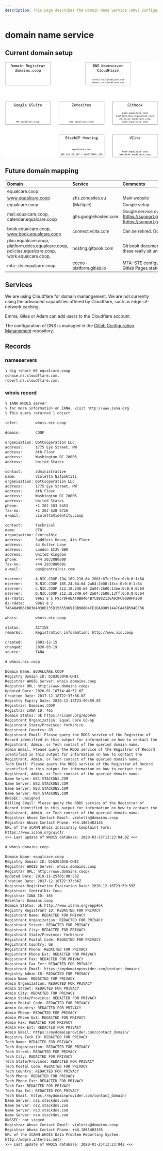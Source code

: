 ```yaml
---
description: This page describes the Domain Name Service (DNS) configuration.
---
```


# domain name service

## Current domain setup

![Current domain structure](../.gitbook/assets/domain-v2.png)

## Future domain mapping

| Domain | Service | Comments |
| :--- | :--- | :--- |
| equalcare.coop |  |  |
| www.equalcare.coop | zhs.zohosites.eu | Main website |
| equalcare.coop | \(Multiple\) | Google setup |
| mail.equalcare.coop, calendar.equalcare.coop | ghs.googlehosted.com | Google service overrides. See [https://support.google.com/a/answer/53340](https://support.google.com/a/answer/53340) |
| book.equalcare.coop, www.book.equalcare.coop | connect.vcita.com | Can be retired. Does not work |
| plan.equalcare.coop, platform.docs.equalcare.coop, policies.equalcare.coop, work.equalcare.coop,  | hosting.gitbook.com | Git book documentation. Should some/all of these really sit under the docs subdomain? |
| mta-sts.equalcare.coop | eccoo-platform.gitlab.io | MTA-STS configuration file. Hosted as a Gitlab Pages static site. |

## Services

We are using Cloudflare for domain manangement. We are not currently using the advanced capabilities offered by Cloudflare, such as edge-of-network caching.

Emma, Giles or Adam can add users to the Cloudflare account.

The configuration of DNS is managed in the [Gitlab Configuration Management](https://gitlab.com/eccoo-platform/infrastructure/configuration-management) repository.

## Records

### nameservers

```text
❯ dig +short NS equalcare.coop
connie.ns.cloudflare.com.
robert.ns.cloudflare.com.
```

### whois record

```text
% IANA WHOIS server
% for more information on IANA, visit http://www.iana.org
% This query returned 1 object

refer:        whois.nic.coop

domain:       COOP

organisation: DotCooperation LLC
address:      1775 Eye Street, NW
address:      8th Floor
address:      Washington DC 20006
address:      United States

contact:      administrative
name:         Violetta Nafpaktiti
organisation: DotCooperation LLC
address:      1775 Eye Street, NW
address:      8th Floor
address:      Washington DC 20006
address:      United States
phone:        +1 202 383 5453
fax-no:       +1 202 628 6726
e-mail:       violetta@identity.coop

contact:      technical
name:         CTO
organisation: CentralNic
address:      Saddlers House, 4th Floor
address:      44 Gutter Lane
address:      London EC2V 6BR
address:      United Kingdom
phone:        +44 2033880600
fax-no:       +44 2033880601
e-mail:       ops@centralnic.com

nserver:      A.NIC.COOP 194.169.218.64 2001:67c:13cc:0:0:0:1:64
nserver:      B.NIC.COOP 185.24.64.64 2a04:2b00:13cc:0:0:0:1:64
nserver:      C.NIC.COOP 212.18.248.64 2a04:2b00:13ee:0:0:0:0:64
nserver:      D.NIC.COOP 212.18.249.64 2a04:2b00:13ff:0:0:0:0:64
ds-rdata:     9961 8 1 F9370FAEAF0B8464B7C8802136A03FC96D8FF200
ds-rdata:     9961 8 2 7464849B6C08384030D135D156559691DB98804CE1DAB9891447CA45B594EF36

whois:        whois.nic.coop

status:       ACTIVE
remarks:      Registration information: http://www.nic.coop

created:      2001-12-15
changed:      2020-03-19
source:       IANA

# whois.nic.coop

Domain Name: EQUALCARE.COOP
Registry Domain ID: D58203048-CNIC
Registrar WHOIS Server: whois.domains.coop
Registrar URL: http://www.domains.coop/
Updated Date: 2020-01-10T14:48:52.0Z
Creation Date: 2017-12-18T22:37:36.0Z
Registry Expiry Date: 2020-12-18T23:59:59.0Z
Registrar: Domains.COOP
Registrar IANA ID: 465
Domain Status: ok https://icann.org/epp#ok
Registrant Organization: Equal Care Co-op
Registrant State/Province: Yorkshire
Registrant Country: GB
Registrant Email: Please query the RDDS service of the Registrar of Record identified in this output for information on how to contact the Registrant, Admin, or Tech contact of the queried domain name.
Admin Email: Please query the RDDS service of the Registrar of Record identified in this output for information on how to contact the Registrant, Admin, or Tech contact of the queried domain name.
Tech Email: Please query the RDDS service of the Registrar of Record identified in this output for information on how to contact the Registrant, Admin, or Tech contact of the queried domain name.
Name Server: NS1.STACKDNS.COM
Name Server: NS2.STACKDNS.COM
Name Server: NS3.STACKDNS.COM
Name Server: NS4.STACKDNS.COM
DNSSEC: unsigned
Billing Email: Please query the RDDS service of the Registrar of Record identified in this output for information on how to contact the Registrant, Admin, or Tech contact of the queried domain name.
Registrar Abuse Contact Email: violetta@domains.coop
Registrar Abuse Contact Phone: +44.1865403136
URL of the ICANN Whois Inaccuracy Complaint Form: https://www.icann.org/wicf/
>>> Last update of WHOIS database: 2020-03-25T13:23:04.0Z <<<

# whois.domains.coop

Domain Name: equalcare.coop
Registry Domain ID: D58203048-CNIC
Registrar WHOIS Server: whois.domains.coop
Registrar URL: http://www.domains.coop/
Updated Date: 2019-11-25T05:00:35Z
Creation Date: 2017-12-18T22:37:36Z
Registrar Registration Expiration Date: 2020-12-18T23:59:59Z
Registrar: CentralNic Coop
Registrar IANA ID: 465
Reseller: Domains.coop
Domain Status: ok http://www.icann.org/epp#ok
Registry Registrant ID: REDACTED FOR PRIVACY
Registrant Name: REDACTED FOR PRIVACY
Registrant Organization: REDACTED FOR PRIVACY
Registrant Street: REDACTED FOR PRIVACY
Registrant City: REDACTED FOR PRIVACY
Registrant State/Province: Yorkshire
Registrant Postal Code: REDACTED FOR PRIVACY
Registrant Country: GB
Registrant Phone: REDACTED FOR PRIVACY
Registrant Phone Ext: REDACTED FOR PRIVACY
Registrant Fax: REDACTED FOR PRIVACY
Registrant Fax Ext: REDACTED FOR PRIVACY
Registrant Email: https://mydomainprovider.com/contact_domain/
Registry Admin ID: REDACTED FOR PRIVACY
Admin Name: REDACTED FOR PRIVACY
Admin Organization: REDACTED FOR PRIVACY
Admin Street: REDACTED FOR PRIVACY
Admin City: REDACTED FOR PRIVACY
Admin State/Province: REDACTED FOR PRIVACY
Admin Postal Code: REDACTED FOR PRIVACY
Admin Country: REDACTED FOR PRIVACY
Admin Phone: REDACTED FOR PRIVACY
Admin Phone Ext: REDACTED FOR PRIVACY
Admin Fax: REDACTED FOR PRIVACY
Admin Fax Ext: REDACTED FOR PRIVACY
Admin Email: https://mydomainprovider.com/contact_domain/
Registry Tech ID: REDACTED FOR PRIVACY
Tech Name: REDACTED FOR PRIVACY
Tech Organization: REDACTED FOR PRIVACY
Tech Street: REDACTED FOR PRIVACY
Tech City: REDACTED FOR PRIVACY
Tech State/Province: REDACTED FOR PRIVACY
Tech Postal Code: REDACTED FOR PRIVACY
Tech Country: REDACTED FOR PRIVACY
Tech Phone: REDACTED FOR PRIVACY
Tech Phone Ext: REDACTED FOR PRIVACY
Tech Fax: REDACTED FOR PRIVACY
Tech Fax Ext: REDACTED FOR PRIVACY
Tech Email: https://mydomainprovider.com/contact_domain/
Name Server: ns1.stackdns.com
Name Server: ns2.stackdns.com
Name Server: ns3.stackdns.com
Name Server: ns4.stackdns.com
DNSSEC: not signed
Registrar Abuse Contact Email: violetta@domains.coop
Registrar Abuse Contact Phone: +44.1865403136
URL of the ICANN WHOIS Data Problem Reporting System:
http://wdprs.internic.net/
>>> Last update of WHOIS database: 2020-03-25T13:23:04Z <<<


```



